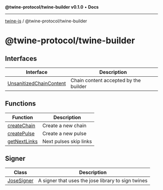 **@twine-protocol/twine-builder v0.1.0** • **Docs**

***

[twine-js](../../README.md) / @twine-protocol/twine-builder

# @twine-protocol/twine-builder

## Interfaces

| Interface | Description |
| ------ | ------ |
| [UnsanitizedChainContent](interfaces/UnsanitizedChainContent.md) | Chain content accepted by the builder |

## Functions

| Function | Description |
| ------ | ------ |
| [createChain](functions/createChain.md) | Create a new chain |
| [createPulse](functions/createPulse.md) | Create a new pulse |
| [getNextLinks](functions/getNextLinks.md) | Next pulses skip links |

## Signer

| Class | Description |
| ------ | ------ |
| [JoseSigner](classes/JoseSigner.md) | A signer that uses the jose library to sign twines |
